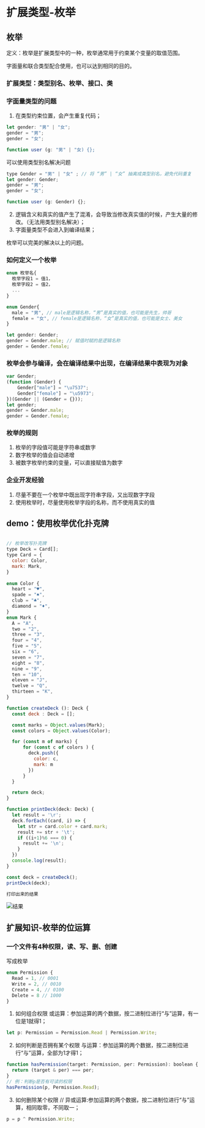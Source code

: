 # 扩展类型-枚举

## 枚举

定义：枚举是扩展类型中的一种，枚举通常用于约束某个变量的取值范围。  

字面量和联合类型配合使用，也可以达到相同的目的。  

### 扩展类型：类型别名、枚举、接口、类  

### 字面量类型的问题
1. 在类型约束位置，会产生重复代码；
```javascript
let gender: "男" | "女";
gender = "男";
gender = "女";

function user (g: "男" | "女) {};
```
可以使用类型别名解决问题  
```javascript
type Gender = "男" | "女" ; // 将 “男” | “女” 抽离成类型别名，避免代码重复
let gender: Gender;
gender = "男";
gender = "女";

function user (g: Gender) {};
```

2. 逻辑含义和真实的值产生了混淆，会导致当修改真实值的时候，产生大量的修改。（无法用类型别名解决）；
3. 字面量类型不会进入到编译结果；

枚举可以完美的解决以上的问题。

### 如何定义一个枚举
```javascript
enum 枚举名{
  枚举字段1 = 值1，
  枚举字段2 = 值2，
  ...
}

enum Gender{
  male = "男", // male是逻辑名称，“男”是真实的值，也可能是先生，帅哥
  female = "女", // female是逻辑名称，“女”是真实的值，也可能是女士、美女
}

let gender: Gender;
gender = Gender.male; // 赋值时赋的是逻辑名称
gender = Gender.female;

```

### 枚举会参与编译，会在编译结果中出现，在编译结果中表现为对象
```javascript
var Gender;
(function (Gender) {
    Gender["male"] = "\u7537";
    Gender["female"] = "\u5973";
})(Gender || (Gender = {}));
let gender;
gender = Gender.male;
gender = Gender.female;
```

### 枚举的规则
1. 枚举的字段值可能是字符串或数字
2. 数字枚举的值会自动递增
3. 被数字枚举约束的变量，可以直接赋值为数字

### 企业开发经验
1. 尽量不要在一个枚举中既出现字符串字段，又出现数字字段
2. 使用枚举时，尽量使用枚举字段的名称，而不使用真实的值


## demo：使用枚举优化扑克牌

```javascript
 
// 枚举改写扑克牌
type Deck = Card[];
type Card = {
  color: Color,
  mark: Mark,
}
  
enum Color {
  heart = "♥",
  spade = "♠",
  club = "♣",
  diamond = "♦",
}
enum Mark {
  A = "A",
  two = "2",
  three = "3",
  four = "4",
  five = "5",
  six = "6",
  seven = "7",
  eight = "8",
  nine = "9",
  ten = "10",
  eleven = "J",
  twelve = "Q",
  thirteen = "K",
}

function createDeck (): Deck {
  const deck : Deck = [];

  const marks = Object.values(Mark);
  const colors = Object.values(Color);

  for (const m of marks) {
      for (const c of colors ) {
        deck.push({
          color: c,
          mark: m
        })
      }
  }

  return deck;
}

function printDeck(deck: Deck) {
  let result = '\r';
  deck.forEach((card, i) => {
    let str = card.color + card.mark;
    result += str + '\t';
    if ((i+1)%6 === 0) {
      result += '\n';
    }
  })
  console.log(result);
}

const deck = createDeck();
printDeck(deck);

打印出来的结果
```
![结果](https://img-blog.csdnimg.cn/2019103120213373.png)

## 扩展知识-枚举的位运算

### 一个文件有4种权限，读、写、删、创建

写成枚举  
```javascript
enum Permission {
  Read = 1, // 0001
  Write = 2, // 0010
  Create = 4, // 0100
  Delete = 8 // 1000
}
```

1. 如何组合权限
或运算：参加运算的两个数据，按二进制位进行“与”运算，有一位是1就得1；
```javascript
let p: Permission = Permission.Read | Permission.Write;
```
2. 如何判断是否拥有某个权限
与运算：参加运算的两个数据，按二进制位进行“与”运算，全部为1才得1；
```javascript
function hasPermission(target: Permission, per: Permission): boolean {
  return (target & per) === per;
}
// 例：判断p是否有可读的权限
hasPermission(p, Permission.Read);
```
3. 如何删除某个权限
// 异或运算:参加运算的两个数据，按二进制位进行“与”运算，相同取零，不同取一；
```javascript
p = p ^ Permission.Write;
```

